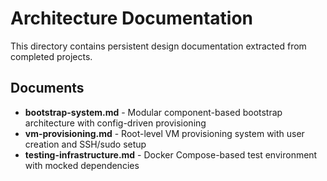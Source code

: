 # Architecture Documentation

This directory contains persistent design documentation extracted from
completed projects.

## Documents

- **bootstrap-system.md** - Modular component-based bootstrap architecture with
  config-driven provisioning
- **vm-provisioning.md** - Root-level VM provisioning system with user
  creation and SSH/sudo setup
- **testing-infrastructure.md** - Docker Compose-based test environment with
  mocked dependencies
